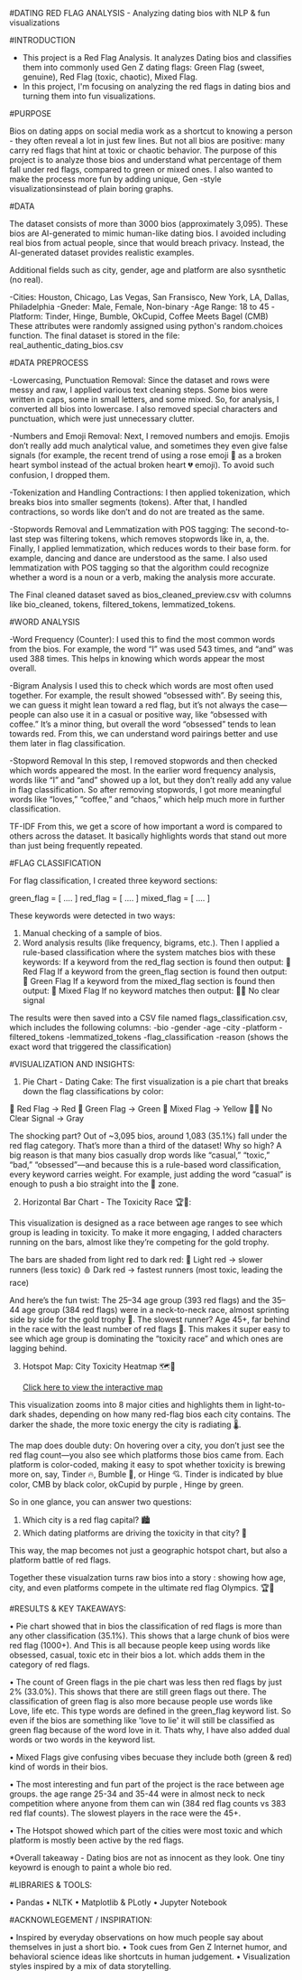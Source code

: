 #DATING RED FLAG ANALYSIS - Analyzing  dating bios with NLP & fun visualizations

#INTRODUCTION

- This project is a Red Flag Analysis. It analyzes Dating bios and classifies them into commonly used Gen Z dating flags: Green Flag (sweet, genuine), Red Flag (toxic, chaotic), Mixed Flag.
- In this project, I'm focusing on analyzing the red flags in dating bios and turning them into fun visualizations.

#PURPOSE

Bios on dating apps on social media work as a shortcut to knowing a person - they often reveal a lot in just few lines. But not all bios are positive: many carry red flags that hint at toxic or chaotic behavior.
The purpose of this project is to analyze those bios and understand what percentage of them fall under red flags, compared to green or mixed ones. I also wanted to make the process more fun by adding unique, Gen -style
visualizationsinstead of plain boring graphs. 

#DATA

The dataset consists of more than 3000 bios (approximately 3,095). These bios are AI-generated to mimic human-like dating bios. I avoided including real bios from actual people, since that would breach privacy. 
Instead, the AI-generated dataset provides realistic examples.

Additional fields such as city, gender, age and platform are also sysnthetic (no real).

-Cities: Houston, Chicago, Las Vegas, San Fransisco, New York, LA, Dallas, Philadelphia
-Gneder: Male, Female, Non-binary
-Age Range: 18 to 45 
-Platform: Tinder, Hinge, Bumble, OkCupid, Coffee Meets Bagel (CMB)
These attributes were randomly assigned using python's random.choices function. 
The final dataset is stored in the file: real_authentic_dating_bios.csv

#DATA PREPROCESS
   
-Lowercasing, Punctuation Removal: Since the dataset and rows were messy and raw, I applied various text cleaning steps. Some bios were written in caps, some in small letters, and some mixed. So, for analysis, I converted all bios into lowercase.
I also removed special characters and punctuation, which were just unnecessary clutter.

-Numbers and Emoji Removal: Next, I removed numbers and emojis. Emojis don’t really add much analytical value, and sometimes they even give false signals (for example, the recent trend of using a rose emoji 🥀 as a broken heart symbol 
instead of the actual broken heart 💔 emoji). To avoid such confusion, I dropped them.

-Tokenization and Handling Contractions: I then applied tokenization, which breaks bios into smaller segments (tokens). After that, I handled contractions, so words like don’t and do not are treated as the same.

-Stopwords Removal and Lemmatization with POS tagging: The second-to-last step was filtering tokens, which removes stopwords like in, a, the. Finally, I applied lemmatization, which reduces words to their base form. 
for example, dancing and dance are understood as the same. I also used lemmatization with POS tagging so that the algorithm could recognize whether a word is a noun or a verb, making the analysis more accurate.

The Final cleaned dataset saved as bios_cleaned_preview.csv with columns like bio_cleaned, tokens, filtered_tokens, lemmatized_tokens.

#WORD ANALYSIS

-Word Frequency (Counter):
I used this to find the most common words from the bios. For example, the word “I” was used 543 times, and “and” was used 388 times. This helps in knowing which words appear the most overall.

-Bigram Analysis
I used this to check which words are most often used together. For example, the result showed “obsessed with”. By seeing this, we can guess it might lean toward a red flag, 
but it’s not always the case—people can also use it in a casual or positive way, like “obsessed with coffee.” It’s a minor thing, but overall the word “obsessed” tends to lean towards red.
From this, we can understand word pairings better and use them later in flag classification.

-Stopword Removal
In this step, I removed stopwords and then checked which words appeared the most. In the earlier word frequency analysis, words like “I” and “and” showed up a lot, 
but they don’t really add any value in flag classification. So after removing stopwords, I got more meaningful words like “loves,” “coffee,” and “chaos,” which help much more in further classification.

TF-IDF
From this, we get a score of how important a word is compared to others across the dataset. It basically highlights words that stand out more than just being frequently repeated.
 
#FLAG CLASSIFICATION

For flag classification, I created three keyword sections:

green_flag = [ .... ]
red_flag = [ .... ]
mixed_flag = [ .... ]

These keywords were detected in two ways:

1. Manual checking of a sample of bios.
2. Word analysis results (like frequency, bigrams, etc.).
Then I applied a rule-based classification where the system matches bios with these keywords:
If a keyword from the red_flag section is found then output: 🚩 Red Flag
If a keyword from the green_flag section is found then output: 🌿 Green Flag
If a keyword from the mixed_flag section is found then output: 🙂 Mixed Flag
If no keyword matches then output: 🤷‍♀️ No clear signal

The results were then saved into a CSV file named flags_classification.csv, which includes the following columns:
-bio
-gender
-age
-city
-platform
-filtered_tokens
-lemmatized_tokens
-flag_classification
-reason (shows the exact word that triggered the classification)


#VISUALIZATION AND INSIGHTS:

1) Pie Chart - Dating Cake:
   The first visualization is a pie chart that breaks down the flag classifications by color:

🚩 Red Flag → Red
🌿 Green Flag → Green
🙂 Mixed Flag → Yellow
🤷‍♀️ No Clear Signal → Gray

The shocking part? Out of ~3,095 bios, around 1,083 (35.1%) fall under the red flag category. That’s more than a third of the dataset!
Why so high? A big reason is that many bios casually drop words like “casual,” “toxic,” “bad,” “obsessed”—and because this is a rule-based word classification, every keyword carries weight. 
For example, just adding the word “casual” is enough to push a bio straight into the 🚩 zone.


2) Horizontal Bar Chart - The Toxicity Race 🏆🚩:

This visualization is designed as a race between age ranges to see which group is leading in toxicity. To make it more engaging, I added characters running on the bars,
 almost like they’re competing for the gold trophy.

The bars are shaded from light red to dark red:
🔴 Light red → slower runners (less toxic)
🩸 Dark red → fastest runners (most toxic, leading the race)

And here’s the fun twist:
The 25–34 age group (393 red flags) and the 35–44 age group (384 red flags) were in a neck-to-neck race, almost sprinting side by side for the gold trophy 🥇.
The slowest runner? Age 45+, far behind in the race with the least number of red flags 🐢.
This makes it super easy to see which age group is dominating the “toxicity race” and which ones are lagging behind.


3) Hotspot Map: City Toxicity Heatmap 🗺️🚨

   [Click here to view the interactive map](https://rawcdn.githack.com/KshitijaNikale/Dating-Bios-Red-Flag-Analysis/refs/heads/main/toxic_city_map.html)

This visualization zooms into 8 major cities and highlights them in light-to-dark shades, depending on how many red-flag bios each city contains. 
The darker the shade, the more toxic energy the city is radiating 🌡️.

The map does double duty:
On hovering over a city, you don’t just see the red flag count—you also see which platforms those bios came from.
Each platform is color-coded, making it easy to spot whether toxicity is brewing more on, say, Tinder 🔥, Bumble 🐝, or Hinge 💘.
Tinder is indicated by blue color, CMB by black color, okCupid by purple , Hinge by green.

So in one glance, you can answer two questions:
1. Which city is a red flag capital? 🏙️
2. Which dating platforms are driving the toxicity in that city? 📱

This way, the map becomes not just a geographic hotspot chart, but also a platform battle of red flags.

Together these visualzation turns raw bios into a story : showing how age, city, and even platforms compete in the ultimate red flag Olympics. 🏆🚩

#RESULTS & KEY TAKEAWAYS: 

• Pie chart showed that in bios the classification of red flags is more than any other classification (35.1%). This shows that a large chunk of bios were red flag (1000+). 
  And This is all because people keep using words like obsessed, casual, toxic etc in their bios a lot. which adds them in the category of red flags.

• The count of Green flags in the pie chart was less then red flags by just 2% (33.0%). This shows that there are still green flags out there. 
  The classification of green flag is also more because people use words like Love, life etc.
  This type words are defined in the green_flag keyword list. So even if the bios are something like 'love to lie' it will still be classified as green flag because of the word love in it. 
  Thats why, I have also added dual words or two words in the keyword list. 

• Mixed Flags give confusing vibes becuase they include both (green & red) kind of words in their bios. 

• The most interesting and fun part of the project is the race between age groups. the age range 25-34 and 35-44 were in almost neck to neck competition where anyone from them can win 
  (384 red flag counts vs 383 red flaf counts). The slowest players in the race were the 45+. 

• The Hotspot showed which part of the cities were most toxic and which platform is mostly been active by the red flags.

*Overall takeaway - Dating bios are not as innocent as they look. One tiny keyowrd is enough to paint a whole bio red. 

#LIBRARIES & TOOLS: 

• Pandas
• NLTK
• Matplotlib & PLotly
• Jupyter Notebook

#ACKNOWLEGEMENT / INSPIRATION:

• Inspired by everyday observations on how much people say about themselves in just a short bio.
• Took cues from Gen Z Internet humor, and behavioral science ideas like shortcuts in human judgement.
• Visualization styles inspired by a mix of data storytelling.
